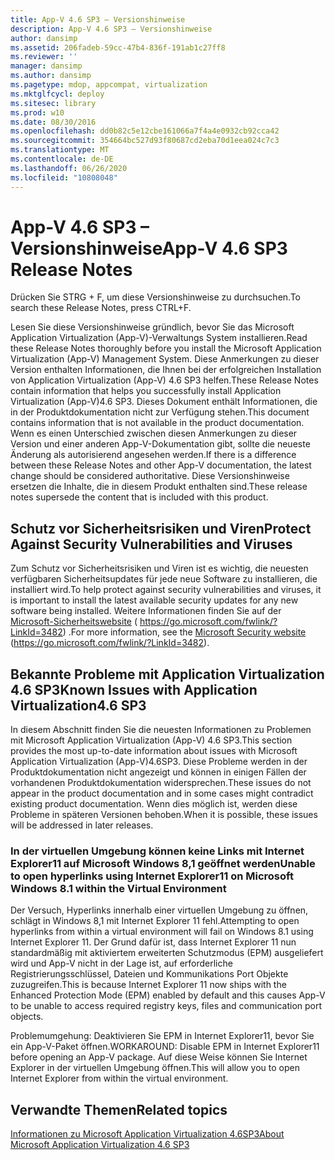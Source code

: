 ```yaml
---
title: App-V 4.6 SP3 – Versionshinweise
description: App-V 4.6 SP3 – Versionshinweise
author: dansimp
ms.assetid: 206fadeb-59cc-47b4-836f-191ab1c27ff8
ms.reviewer: ''
manager: dansimp
ms.author: dansimp
ms.pagetype: mdop, appcompat, virtualization
ms.mktglfcycl: deploy
ms.sitesec: library
ms.prod: w10
ms.date: 08/30/2016
ms.openlocfilehash: dd0b82c5e12cbe161066a7f4a4e0932cb92cca42
ms.sourcegitcommit: 354664bc527d93f80687cd2eba70d1eea024c7c3
ms.translationtype: MT
ms.contentlocale: de-DE
ms.lasthandoff: 06/26/2020
ms.locfileid: "10808048"
---
```

# <span data-ttu-id="8a935-103">App-V 4.6 SP3 – Versionshinweise</span><span class="sxs-lookup"><span data-stu-id="8a935-103">App-V 4.6 SP3 Release Notes</span></span>


<span data-ttu-id="8a935-104">Drücken Sie STRG + F, um diese Versionshinweise zu durchsuchen.</span><span class="sxs-lookup"><span data-stu-id="8a935-104">To search these Release Notes, press CTRL+F.</span></span>

<span data-ttu-id="8a935-105">Lesen Sie diese Versionshinweise gründlich, bevor Sie das Microsoft Application Virtualization (App-V)-Verwaltungs System installieren.</span><span class="sxs-lookup"><span data-stu-id="8a935-105">Read these Release Notes thoroughly before you install the Microsoft Application Virtualization (App-V) Management System.</span></span> <span data-ttu-id="8a935-106">Diese Anmerkungen zu dieser Version enthalten Informationen, die Ihnen bei der erfolgreichen Installation von Application Virtualization (App-V) 4.6 SP3 helfen.</span><span class="sxs-lookup"><span data-stu-id="8a935-106">These Release Notes contain information that helps you successfully install Application Virtualization (App-V)4.6 SP3.</span></span> <span data-ttu-id="8a935-107">Dieses Dokument enthält Informationen, die in der Produktdokumentation nicht zur Verfügung stehen.</span><span class="sxs-lookup"><span data-stu-id="8a935-107">This document contains information that is not available in the product documentation.</span></span> <span data-ttu-id="8a935-108">Wenn es einen Unterschied zwischen diesen Anmerkungen zu dieser Version und einer anderen App-V-Dokumentation gibt, sollte die neueste Änderung als autorisierend angesehen werden.</span><span class="sxs-lookup"><span data-stu-id="8a935-108">If there is a difference between these Release Notes and other App-V documentation, the latest change should be considered authoritative.</span></span> <span data-ttu-id="8a935-109">Diese Versionshinweise ersetzen die Inhalte, die in diesem Produkt enthalten sind.</span><span class="sxs-lookup"><span data-stu-id="8a935-109">These release notes supersede the content that is included with this product.</span></span>

## <span data-ttu-id="8a935-110">Schutz vor Sicherheitsrisiken und Viren</span><span class="sxs-lookup"><span data-stu-id="8a935-110">Protect Against Security Vulnerabilities and Viruses</span></span>


<span data-ttu-id="8a935-111">Zum Schutz vor Sicherheitsrisiken und Viren ist es wichtig, die neuesten verfügbaren Sicherheitsupdates für jede neue Software zu installieren, die installiert wird.</span><span class="sxs-lookup"><span data-stu-id="8a935-111">To help protect against security vulnerabilities and viruses, it is important to install the latest available security updates for any new software being installed.</span></span> <span data-ttu-id="8a935-112">Weitere Informationen finden Sie auf der [Microsoft-Sicherheitswebsite](https://go.microsoft.com/fwlink/?LinkId=3482) ( https://go.microsoft.com/fwlink/?LinkId=3482) .</span><span class="sxs-lookup"><span data-stu-id="8a935-112">For more information, see the [Microsoft Security website](https://go.microsoft.com/fwlink/?LinkId=3482) (https://go.microsoft.com/fwlink/?LinkId=3482).</span></span>

## <span data-ttu-id="8a935-113">Bekannte Probleme mit Application Virtualization 4.6 SP3</span><span class="sxs-lookup"><span data-stu-id="8a935-113">Known Issues with Application Virtualization4.6 SP3</span></span>


<span data-ttu-id="8a935-114">In diesem Abschnitt finden Sie die neuesten Informationen zu Problemen mit Microsoft Application Virtualization (App-V) 4.6 SP3.</span><span class="sxs-lookup"><span data-stu-id="8a935-114">This section provides the most up-to-date information about issues with Microsoft Application Virtualization (App-V)4.6SP3.</span></span> <span data-ttu-id="8a935-115">Diese Probleme werden in der Produktdokumentation nicht angezeigt und können in einigen Fällen der vorhandenen Produktdokumentation widersprechen.</span><span class="sxs-lookup"><span data-stu-id="8a935-115">These issues do not appear in the product documentation and in some cases might contradict existing product documentation.</span></span> <span data-ttu-id="8a935-116">Wenn dies möglich ist, werden diese Probleme in späteren Versionen behoben.</span><span class="sxs-lookup"><span data-stu-id="8a935-116">When it is possible, these issues will be addressed in later releases.</span></span>

### <span data-ttu-id="8a935-117">In der virtuellen Umgebung können keine Links mit Internet Explorer11 auf Microsoft Windows 8,1 geöffnet werden</span><span class="sxs-lookup"><span data-stu-id="8a935-117">Unable to open hyperlinks using Internet Explorer11 on Microsoft Windows 8.1 within the Virtual Environment</span></span>

<span data-ttu-id="8a935-118">Der Versuch, Hyperlinks innerhalb einer virtuellen Umgebung zu öffnen, schlägt in Windows 8,1 mit Internet Explorer 11 fehl.</span><span class="sxs-lookup"><span data-stu-id="8a935-118">Attempting to open hyperlinks from within a virtual environment will fail on Windows 8.1 using Internet Explorer 11.</span></span> <span data-ttu-id="8a935-119">Der Grund dafür ist, dass Internet Explorer 11 nun standardmäßig mit aktiviertem erweiterten Schutzmodus (EPM) ausgeliefert wird und App-V nicht in der Lage ist, auf erforderliche Registrierungsschlüssel, Dateien und Kommunikations Port Objekte zuzugreifen.</span><span class="sxs-lookup"><span data-stu-id="8a935-119">This is because Internet Explorer 11 now ships with the Enhanced Protection Mode (EPM) enabled by default and this causes App-V to be unable to access required registry keys, files and communication port objects.</span></span>

<span data-ttu-id="8a935-120">Problemumgehung: Deaktivieren Sie EPM in Internet Explorer11, bevor Sie ein App-V-Paket öffnen.</span><span class="sxs-lookup"><span data-stu-id="8a935-120">WORKAROUND: Disable EPM in Internet Explorer11 before opening an App-V package.</span></span> <span data-ttu-id="8a935-121">Auf diese Weise können Sie Internet Explorer in der virtuellen Umgebung öffnen.</span><span class="sxs-lookup"><span data-stu-id="8a935-121">This will allow you to open Internet Explorer from within the virtual environment.</span></span>

## <span data-ttu-id="8a935-122">Verwandte Themen</span><span class="sxs-lookup"><span data-stu-id="8a935-122">Related topics</span></span>


[<span data-ttu-id="8a935-123">Informationen zu Microsoft Application Virtualization 4.6SP3</span><span class="sxs-lookup"><span data-stu-id="8a935-123">About Microsoft Application Virtualization 4.6 SP3</span></span>](about-microsoft-application-virtualization-46-sp3.md)

 

 





